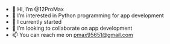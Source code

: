 - 👋 Hi, I’m @12ProMax
- 👀 I’m interested in Python programming for app development 
- 🌱 I currently started 
- 💞️ I’m looking to collaborate on app development 
- 📫 You can reach me on pmax95651@gmail.com

  

<!---
12ProMax/12ProMax is a ✨ special ✨ repository because its `README.md` (this file) appears on your GitHub profile.
You can click the Preview link to take a look at your changes.
--->
